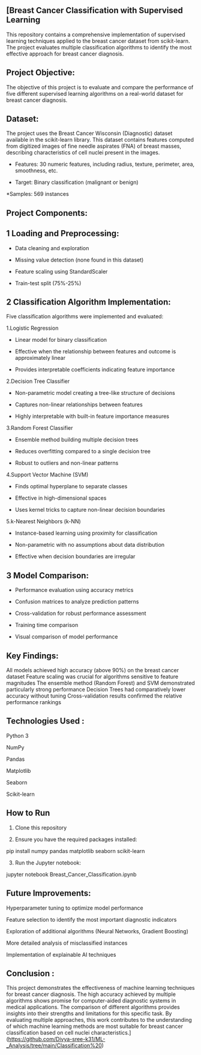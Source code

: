 [Breast Cancer Classification with Supervised Learning
------------------------------------------------------
This repository contains a comprehensive implementation of supervised learning techniques applied to the breast cancer dataset from scikit-learn. The project evaluates multiple classification algorithms to identify the most effective approach for breast cancer diagnosis.

Project Objective:
------------------
The objective of this project is to evaluate and compare the performance of five different supervised learning algorithms on a real-world dataset for breast cancer diagnosis.

Dataset:
--------
The project uses the Breast Cancer Wisconsin (Diagnostic) dataset available in the scikit-learn library. This dataset contains features computed from digitized images of fine needle aspirates (FNA) of breast masses, describing characteristics of cell nuclei present in the images.

* Features: 30 numeric features, including radius, texture, perimeter, area, smoothness, etc.

* Target: Binary classification (malignant or benign)

*Samples: 569 instances

Project Components:
-------------------
1 Loading and Preprocessing:
-----------------------------

* Data cleaning and exploration

* Missing value detection (none found in this dataset)

* Feature scaling using StandardScaler

* Train-test split (75%-25%)

2 Classification Algorithm Implementation:
------------------------------------------   
   Five classification algorithms were implemented and evaluated:

1.Logistic Regression

 * Linear model for binary classification

 * Effective when the relationship between features and outcome is approximately linear

 * Provides interpretable coefficients indicating feature importance


2.Decision Tree Classifier

 * Non-parametric model creating a tree-like structure of decisions

 * Captures non-linear relationships between features

 * Highly interpretable with built-in feature importance measures


3.Random Forest Classifier

 * Ensemble method building multiple decision trees

 * Reduces overfitting compared to a single decision tree

 * Robust to outliers and non-linear patterns


4.Support Vector Machine (SVM)

 * Finds optimal hyperplane to separate classes

 * Effective in high-dimensional spaces

 * Uses kernel tricks to capture non-linear decision boundaries


5.k-Nearest Neighbors (k-NN)

 * Instance-based learning using proximity for classification

 * Non-parametric with no assumptions about data distribution

 * Effective when decision boundaries are irregular



3 Model Comparison:
---------------------

* Performance evaluation using accuracy metrics

* Confusion matrices to analyze prediction patterns

* Cross-validation for robust performance assessment

* Training time comparison

* Visual comparison of model performance

Key Findings:
--------------

All models achieved high accuracy (above 90%) on the breast cancer dataset
Feature scaling was crucial for algorithms sensitive to feature magnitudes
The ensemble method (Random Forest) and SVM demonstrated particularly strong performance
Decision Trees had comparatively lower accuracy without tuning
Cross-validation results confirmed the relative performance rankings

Technologies Used :
------------------
Python 3

NumPy

Pandas

Matplotlib

Seaborn

Scikit-learn

How to Run
-----------
1. Clone this repository

2. Ensure you have the required packages installed:

 pip install numpy pandas matplotlib seaborn scikit-learn

3. Run the Jupyter notebook:
   
 jupyter notebook Breast_Cancer_Classification.ipynb
 

Future Improvements:
----------------------
Hyperparameter tuning to optimize model performance

Feature selection to identify the most important diagnostic indicators

Exploration of additional algorithms (Neural Networks, Gradient Boosting)

More detailed analysis of misclassified instances

Implementation of explainable AI techniques

Conclusion :
-----------
This project demonstrates the effectiveness of machine learning techniques for breast cancer diagnosis. The high accuracy achieved by multiple algorithms shows promise for computer-aided diagnostic systems in medical applications. The comparison of different algorithms provides insights into their strengths and limitations for this specific task.
By evaluating multiple approaches, this work contributes to the understanding of which machine learning methods are most suitable for breast cancer classification based on cell nuclei characteristics.](https://github.com/Divya-sree-k31/ML-_Analysis/tree/main/Classification%20)
